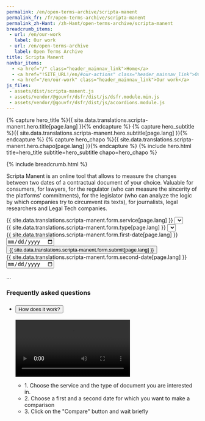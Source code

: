 ```yaml
---
permalink: /en/open-terms-archive/scripta-manent
permalink_fr: /fr/open-terms-archive/scripta-manent
permalink_zh-Hant: /zh-Hant/open-terms-archive/scripta-manent
breadcrumb_items:
 - url: /en/our-work
   label: Our work
 - url: /en/open-terms-archive
   label: Open Terms Archive
title: Scripta Manent
navbar_items:
  - <a href="/" class="header_mainnav_link">Home</a>
  - <a href="!SITE_URL!/en/#our-actions" class="header_mainnav_link">Our actions</a>
  - <a href="/en/our-work" class="header_mainnav_link">Our work</a>
js_files:
 - assets/dist/scripta-manent.js
 - assets/vendor/@gouvfr/dsfr/dist/js/dsfr.module.min.js
 - assets/vendor/@gouvfr/dsfr/dist/js/accordions.module.js
---
```


{% capture hero_title %}{{ site.data.translations.scripta-manent.hero.title[page.lang] }}{% endcapture %}
{% capture hero_subtitle %}{{ site.data.translations.scripta-manent.hero.subtitle[page.lang] }}{% endcapture %}
{% capture hero_chapo %}{{ site.data.translations.scripta-manent.hero.chapo[page.lang] }}{% endcapture %}
{% include hero.html title=hero_title subtitle=hero_subtitle chapo=hero_chapo %}

{% include breadcrumb.html %}

<script type="text/javascript">
	const notificationsMsgs = {
		'browserSupport': "{{ site.data.translations.scripta-manent.notifications.browser-support[page.lang] }}",
		'dateClosest': "{{ site.data.translations.scripta-manent.notifications.date-closest[page.lang] }}",
		'nothingToCompare': "{{ site.data.translations.scripta-manent.notifications.nothing-to-compare[page.lang] }}",
	};
	const legendMsg = {
		'add': '{{ site.data.translations.scripta-manent.legend.add[page.lang] }}',
		'remove': '{{ site.data.translations.scripta-manent.legend.remove[page.lang] }}'
	};
	const releaseMsgs = {
		'text': '{{ site.data.translations.scripta-manent.datasetRelease[page.lang] }}',
		'lang': '{{ page.lang }}'
	};
</script>

Scripta Manent is an online tool that allows to measure the changes between two dates of a contractual document of your choice. Valuable for consumers, for lawyers, for the regulator (who can measure the sincerity of the platforms' commitments), for the legislator (who can analyze the logic by which companies try to circumvent its texts), for journalists, legal researchers and Legal Tech companies.

<form class="form explorerform" id="form_explorer">
	<div class="form_field form_field-big">
		<label class="form_field_label" for="form_services">{{ site.data.translations.scripta-manent.form.service[page.lang] }}</label>
		<select class="form_field_select" name="form_services" id="form_services" tabindex="1" required>
		</select>
	</div>
	<div class="form_field form_field-big">
		<label class="form_field_label" for="form_typeofdocuments">{{ site.data.translations.scripta-manent.form.type[page.lang] }}</label>
		<select class="form_field_select" name="form_typeofdocuments" id="form_typeofdocuments" tabindex="2" required>
		</select>
	</div>
	<div class="form_field">
		<label class="form_field_label" for="form_firstdocumentdate">{{ site.data.translations.scripta-manent.form.first-date[page.lang] }}</label>
		<input type="date" id="form_firstdocumentdate" min="2000-01-01" name="form_firstdocumentdate" tabindex="3" required>
	</div>
	<div class="form_field form_field-submit">
		<input type="submit" class="button" value="{{ site.data.translations.scripta-manent.form.submit[page.lang] }}" tabindex="5" />
	</div>
	<div class="form_field">
		<label class="form_field_label" for="form_seconddocumentdate">{{ site.data.translations.scripta-manent.form.second-date[page.lang] }}</label>
		<input type="date" id="form_seconddocumentdate" min="2000-01-01" name="form_seconddocumentdate" tabindex="4" required>
	</div>
</form>

<div class="datasetRelease">
	...
</div>

<div class="faq">
	<h3 class="faq_title">Frequently asked questions</h3>
	<ul class="fr-accordions-group">
		<li>
			<section class="fr-accordion">
				<h3 class="fr-accordion__title">
					<button class="fr-accordion__btn" aria-expanded="false" aria-controls="accordion-90">How does it work?</button>
				</h3>
				<div class="fr-collapse" id="accordion-90">
					<div class="videoContainer">
						<video controls>
							<source src="../../assets/videos/scripta-manent.mp4" type="video/mp4">
						</video>
					</div>
					<ul>
						<li>1. Choose the service and the type of document you are interested in.</li>
						<li>2. Choose a first and a second date for which you want to make a comparison</li>
						<li>3. Click on the "Compare" button and wait briefly</li>
					</ul>
				</div>
			</section>
		</li>
	</ul>
</div>
